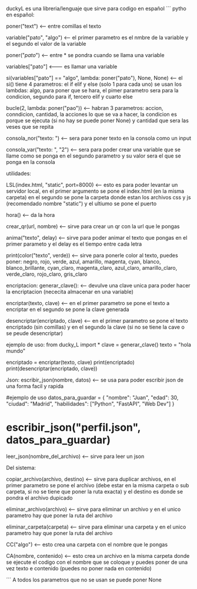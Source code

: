 duckyL es una libreria/lenguaje que sirve para codigo en español
´´´
pytho en español:

poner("text") <-- entre comillas el texto

variable("pato", "algo") <-- el primer parametro es el nmbre de la variable y el segundo el valor de la variable

poner("*pato*") <-- entre * se pondra cuando se llama una variable

variables["pato"] <--- es llamar una variable

si(variables["pato"] == "algo", lambda: poner("pato"), None, None) <-- el si() tiene 4 parametros: el if elif y else (solo 1 para cada uno) se usan los lambdas: algo, para poner que  se hara, el pimer parametro sera para la condicion, segundo para if, tercero elif y cuarto else

bucle(2, lambda: poner("pao")) <-- habran 3 parametros: accion, conndicion, cantidad, la acciones lo que se va a hacer, la condicion es porque se ejecuta (si no hay se puede poner None) y cantidad que sera las veses que se repita

consola_nor("texto: ") <-- sera para poner texto en la consola como un input

consola_var("texto: ", "2") <-- sera para poder crear una variable que se llame como se ponga en el segundo parametro y su valor sera el que se ponga en la consola 

utilidades:

LSL(index.html, "static", port=8000) <-- esto es para poder levantar un servidor local, en el primer argumento se pone el index.html (en la misma carpeta) en el segundo se pone la carpeta donde estan los archivos css y js (recomendado nombre "static") y el ultiumo se pone el puerto 

hora() <-- da la hora

crear_qr(url, nombre) <-- sirve para crear un qr con la url que le pongas

anima("texto", delay) <-- sirve para poder animar el texto que pongas en el primer parameto y el delay es el tiempo entre cada letra

print(color("texto", verde)) <-- sirve para ponerle color al texto, puedes poner: negro, rojo, verde, azul, amarillo, magenta, cyan, blanco, blanco_brillante, cyan_claro, magenta_claro, azul_claro, amarillo_claro, verde_claro, rojo_claro, gris_claro

encriptacion:
generar_clave(): <-- devulve una clave unica para poder hacer la encriptacion (nececita almacenar en una variable)

encriptar(texto, clave) <-- en el primer parametro se pone el texto a encriptar en el segundo se pone la clave generada 

desencriptar(encriptado, clave) <-- en el primer parametro se pone el texto encriptado (sin comillas) y en el segundo la clave (si no se tiene la cave o se peude desencriptar)

ejemplo de uso:
from ducky_L import *
clave = generar_clave()
texto = "hola mundo"

encriptado = encriptar(texto, clave)
print(encriptado)
print(desencriptar(encriptado, clave))

Json:
escribir_json(nombre, datos) <-- se usa para poder escribir json de una forma facil y rapida

#ejemplo de uso
datos_para_guardar = {
    "nombre": "Juan",
    "edad": 30,
    "ciudad": "Madrid",
    "habilidades": ["Python", "FastAPI", "Web Dev"]
}

escribir_json("perfil.json", datos_para_guardar)
===
leer_json(nombre_del_archivo) <-- sirve para leer un json

Del sistema:

copiar_archivo(archivo, destino) <-- sirve para duplicar archivos, en el primer parametro se pone el archivo (debe estar en la misma carpeta o sub carpeta, si no  se tiene que poner la ruta exacta) y el destino es donde se pondra el archivo dupicado

eliminar_archivo(archivo) <-- sirve para eliminar un archivo y en el unico parametro hay que poner la ruta del archivo

eliminar_carpeta(carpeta) <-- sirve para eliminar una carpeta y en el unico parametro hay que poner la ruta del archivo

CC("algo") <-- esto crea una carpeta con el nombre que le pongas

CA(nombre, contenido) <-- esto crea un archivo en la misma carpeta donde se ejecute el codigo con el nombre que se coloque y puedes poner de una vez texto e contenido (puedes no poner nada en contenido)

´´´
A todos los parametros que no se usan se puede poner None